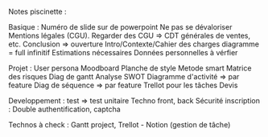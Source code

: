 Notes piscinette :

Basique :
Numéro de slide sur de powerpoint
Ne pas se dévaloriser
Mentions légales (CGU). Regarder des CGU => CDT générales de ventes, etc.
Conclusion => ouverture
Intro/Contexte/Cahier des charges
diagramme = full infinitif
Estimations nécessaires
Données personnelles à vérfier


Projet : 
User persona
Moodboard
Planche de style
Metode smart
Matrice des risques
Diag de gantt
Analyse SWOT
Diagramme d'activité => par feature
Diag de séquence => par feature
Trellot pour les tâches
Devis

Developpement :
test => test unitaire
Techno front, back
Sécurité inscription : Double authentification, captcha

Technos à check : Gantt project, Trellot - Notion (gestion de tâche)



